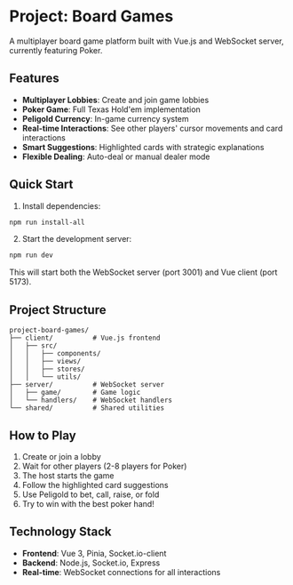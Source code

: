 # Project: Board Games

A multiplayer board game platform built with Vue.js and WebSocket server, currently featuring Poker.

## Features

- **Multiplayer Lobbies**: Create and join game lobbies
- **Poker Game**: Full Texas Hold'em implementation
- **Peligold Currency**: In-game currency system
- **Real-time Interactions**: See other players' cursor movements and card interactions
- **Smart Suggestions**: Highlighted cards with strategic explanations
- **Flexible Dealing**: Auto-deal or manual dealer mode

## Quick Start

1. Install dependencies:
```bash
npm run install-all
```

2. Start the development server:
```bash
npm run dev
```

This will start both the WebSocket server (port 3001) and Vue client (port 5173).

## Project Structure

```
project-board-games/
├── client/          # Vue.js frontend
│   ├── src/
│   │   ├── components/
│   │   ├── views/
│   │   ├── stores/
│   │   └── utils/
├── server/          # WebSocket server
│   ├── game/        # Game logic
│   └── handlers/    # WebSocket handlers
└── shared/          # Shared utilities
```

## How to Play

1. Create or join a lobby
2. Wait for other players (2-8 players for Poker)
3. The host starts the game
4. Follow the highlighted card suggestions
5. Use Peligold to bet, call, raise, or fold
6. Try to win with the best poker hand!

## Technology Stack

- **Frontend**: Vue 3, Pinia, Socket.io-client
- **Backend**: Node.js, Socket.io, Express
- **Real-time**: WebSocket connections for all interactions
